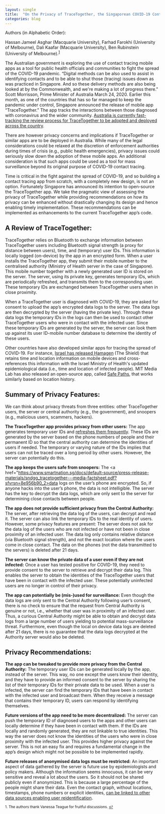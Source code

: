 ```yaml
---
layout: single
title:  "On the Privacy of TraceTogether, the Singaporean COVID-19 Contact Tracing Mobile App and Recommendations for Australia"
categories: blog
---
```


Authors (in Alphabetic Order): 

Hassan Jameel Asghar (Macquarie University), Farhad Farokhi (University of Melbourne), 
Dali Kaafar (Macquarie University), Ben Rubinstein (University of Melbourne).<sup><a href="#footnote1" id="thanks">1</a></sup>

The Australian government is exploring the use of contact tracing mobile apps as a tool for public health officials and communities to fight the spread of the COVID-19 pandemic. 
“Digital methods can be also used to assist in identifying contacts and to be able to shut those (tracing) issues down as was practiced in Singapore. And so these delivery methods are also being looked at by the Commonwealth, and we're making a lot of progress there." Scott Morrisson, Prime Minister of Australia March 24, 2020. 
Earlier this month, as one of the countries that has so far managed to keep the pandemic under control, Singapore announced the release of mobile app “TraceTogether.” The app tracks the interactions between those diagnosed with coronavirus and the wider community. <a href="https://www.afr.com/politics/federal/singapore-coronavirus-app-on-approval-fast-track-20200324-p54dhl">Australia is currently fast-tracking the review process for TraceTogether to be adopted and deployed across the country</a>.    

There are however privacy concerns and implications if TraceTogether or similar apps are to be deployed in Australia. While many of the legal considerations could be relaxed at the discretion of enforcement authorities during times of crisis (e.g., public health emergencies), privacy issues could seriously slow down the adoption of these mobile apps. An additional consideration is that such apps could be used as a tool for mass surveillance beyond its original purpose of COVID-19 contact tracing. 

Time is critical in the fight against the spread of COVID-19, and so building a contact tracing app from scratch, with a completely new design, is not an option. Fortunately Singapore has announced its intention to open-source the TraceTogether app. We take the pragmatic view of assessing the privacy of TraceTogether while providing recommendations on how its privacy can be enhanced without drastically changing its design and hence enabling timely implementation. These recommendations can be implemented as enhancements to the current TraceTogether app’s code.

<h2>A Review of TraceTogether:</h2>

TraceTogether relies on Bluetooth to exchange information between TraceTogether users including Bluetooth signal strength (a proxy for distance between users), time, and (temporary) user IDs. This information is locally logged (on-device) by the app in an encrypted form. When a user installs the TraceTogether app, they submit their mobile number to the centralised authority (Ministry of Health server in the case of Singapore). This mobile number together with a newly generated user ID is stored on the server. The server, using its private key, generates temporary IDs, which are periodically refreshed, and transmits them to the corresponding user. These temporary IDs are exchanged between TraceTogether users when in close proximity. 

When a TraceTogether user is diagnosed with COVID-19, they are asked for consent to upload the app’s encrypted data logs to the server. The data logs are then decrypted by the server (having the private key). Through these data logs the temporary IDs in the logs can then be used to contact other TraceTogether users who were in contact with the infected user. Since these temporary IDs are generated by the server, the server can look them up against its user ID-mobile number database to determine the identity of these users. 

Other countries have also developed similar apps for tracing the spread of COVID-19. For instance, <a href="https://www.gov.il/en/departments/news/22032020_04">Israel has released Hamagen</a> (The Shield) that retains time and location information on mobile devices and cross-references this information with the Israel Ministry of Health's updated epidemiological data (i.e., time and location of infected people). MIT Media Lab has also released an open-source app, called <a href="https://www.media.mit.edu/projects/safepaths/overview">Safe Paths</a>, that works similarly based on location history.

<h2>Summary of Privacy Features:</h2>

We can think about privacy threats from three entities: other TraceTogether users, the server or central authority (e.g., the government), and snoopers (e.g., malicious users, scammers, hackers). 

<strong>The TraceTogether app provides privacy from other users:</strong> The app generates temporary user IDs and <a href="https://www.tech.gov.sg/media/technews/geeky-myth-busting-facts-you-need-to-know-about-tracetogether">refreshes them frequently</a>. These IDs are generated by the server based on the phone numbers of people and their permanent ID so that the central authority can determine the identities of users if needed. The temporary or varying nature of the IDs implies that users can not be traced over a long period by other users. However, the server can potentially do this.

<strong>The app keeps the users safe from snoopers:</strong> The <a href="https://www.smartnation.sg/docs/default-source/press-release-materials/sndgg_tracetogether---media-factsheet.pdf?sfvrsn=8e956b90_2>data logs on the user’s phone are encrypted</a>. So, if anyone hacks into the user’s phone, the data is not intelligible. The server has the key to decrypt the data logs, which are only sent to the server for determining close contacts between people.

<strong>The app does not provide sufficient privacy from the Central Authority:</strong> The server, after retrieving the data log of the users, can decrypt and read it. The server can also link the temporary IDs to the real identity of users. However, some privacy features are present: The server does not ask for the data log of the users who are not infected or have not been in close proximity of an infected user. The data log only contains relative distance (via Bluetooth signal strength), and not the exact location where the users come in close contact. The data on the phones (not the data transmitted to the servers) is deleted after 21 days.

<strong>The server can know the private data of a user even if they are not infected:</strong>  Once a user has tested positive for COVID-19, they need to provide consent to the server to retrieve and decrypt their data log. This enables the server to obtain the identities of the TraceTogether users that have been in contact with the infected user. These potentially uninfected users are no longer in control of their privacy. 

<strong>The app can potentially be (mis-)used for surveillance:</strong> Even though the data logs are only sent to the Central Authority following user’s consent, there is no check to ensure that the request from Central Authority is genuine or not, i.e., whether that user was in proximity of an infected user. Thus, a curious Central Authority might be able to obtain and decrypt data logs from a large number of users yielding to potential mass-surveillance threat. Furthermore, even though the local on device data logs are deleted after 21 days, there is no guarantee that the data logs decrypted at the Authority server would also be deleted. 

<h2>Privacy Recommendations:</h2>

<strong>The app can be tweaked to provide more privacy from the Central Authority:</strong> The temporary user IDs can be generated locally by the app, instead of the server. This way, no one except the users know their identity, and they have to provide an informed consent to the server by sharing the list of their temporary IDs for their private data to be used. When a user is infected, the server can find the temporary IDs that have been in contact with the infected user and broadcast them. When they receive a message that contains their temporary ID, users can respond by identifying themselves.

<strong>Future versions of the app need to be more decentralized:</strong> The server can push the temporary ID of diagnosed users to the apps and other users can locally determine if they have been in contact with them. If the IDs are locally and randomly generated, they are not linkable to true identities. This way the server does not know the identities of the users who were in close proximity with the infected user. This provides higher privacy against the server. This is not an easy fix and requires a fundamental change in the app’s design which might not be possible to be implemented rapidly.

<strong>Future releases of anonymised data logs must be restricted:</strong> An important aspect of data gathered by the server is future use by epidemiologists and policy makers. Although the information seems innocuous, it can be very sensitive and reveal a lot about the users. So it should not be shared publicly even if anonymized. This is because a large percentage of the people might share their data. Even the contact graph, without locations, timestamps, phone numbers or explicit identities, <a href="https://ieeexplore.ieee.org/abstract/document/5207644"> can be linked to other data sources enabling user reidentification</a>. 

<sup id="footnote1">1. The authors thank Vanessa Teague for fruitful discussions.
<a href="#thanks">↩</a></sup>

